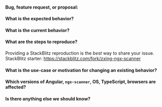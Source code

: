 #### Bug, feature request, or proposal:


#### What is the expected behavior?


#### What is the current behavior?


#### What are the steps to reproduce?
Providing a StackBlitz reproduction is the *best* way to share your issue. <br/>
StackBlitz starter: https://stackblitz.com/fork/zxing-ngx-scanner<br/>


#### What is the use-case or motivation for changing an existing behavior?


#### Which versions of Angular, `ngx-scanner`, OS, TypeScript, browsers are affected?


#### Is there anything else we should know?
